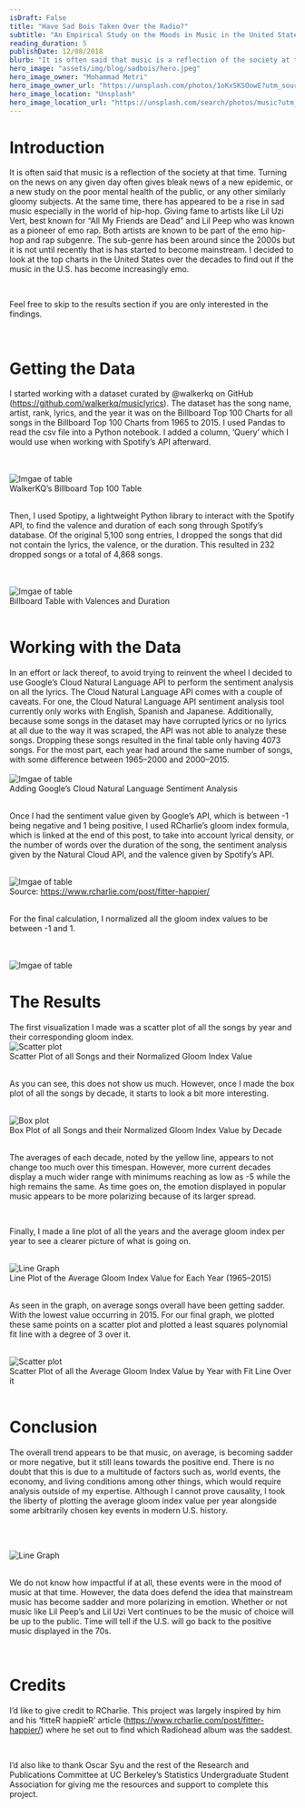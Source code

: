 ```yaml
---
isDraft: False
title: "Have Sad Bois Taken Over the Radio?"
subtitle: "An Empirical Study on the Moods in Music in the United States"
reading_duration: 5
publishDate: 12/08/2018
blurb: "It is often said that music is a reflection of the society at that time. Turning on the news on any given day often gives bleak news of a new epidemic, or a new study on the poor mental health of the…"
hero_image: "assets/img/blog/sadbois/hero.jpeg"
hero_image_owner: "Mohammad Metri"
hero_image_owner_url: "https://unsplash.com/photos/1oKxSKSOowE?utm_source=unsplash&utm_medium=referral&utm_content=creditCopyText"
hero_image_location: "Unsplash"
hero_image_location_url: "https://unsplash.com/search/photos/music?utm_source=unsplash&utm_medium=referral&utm_content=creditCopyText"
---
```

<h1 class="text-2xl pt-5 font-black">Introduction</h1>

It is often said that music is a reflection of the society at that time. Turning on the news on any given day often gives bleak news of a new epidemic, or a new study on the poor mental health of the public, or any other similarly gloomy subjects. At the same time, there has appeared to be a rise in sad music especially in the world of hip-hop. Giving fame to artists like Lil Uzi Vert, best known for “All My Friends are Dead” and Lil Peep who was known as a pioneer of emo rap. Both artists are known to be part of the emo hip-hop and rap subgenre. The sub-genre has been around since the 2000s but it is not until recently that is has started to become mainstream. I decided to look at the top charts in the United States over the decades to find out if the music in the U.S. has become increasingly emo.

<br>

Feel free to skip to the results section if you are only interested in the findings.

<br>

<h1 class="text-2xl pt-5 font-black">Getting the Data</h1>

I started working with a dataset curated by @walkerkq on GitHub (<a href="https://github.com/walkerkq/musiclyrics" target="_blank" class="underline">https://github.com/walkerkq/musiclyrics</a>). The dataset has the song name, artist, rank, lyrics, and the year it was on the Billboard Top 100 Charts for all songs in the Billboard Top 100 Charts from 1965 to 2015. I used Pandas to read the csv file into a Python notebook. I added a column, ‘Query’ which I would use when working with Spotify’s API afterward.

<br>

<script src="https://gist.github.com/SoyCarlos/8baedaa5465f1accce526554344ffb3f.js"></script> 

<br>

<div class="justify-center flex"><img src="/assets/img/blog/sadbois/table.png" alt="Imgae of table" class=""></div>
<div class="text-center">WalkerKQ’s Billboard Top 100 Table</div>

<br>

Then, I used Spotipy, a lightweight Python library to interact with the Spotify API, to find the valence and duration of each song through Spotify’s database. Of the original 5,100 song entries, I dropped the songs that did not contain the lyrics, the valence, or the duration. This resulted in 232 dropped songs or a total of 4,868 songs.

<br>

<script src="https://gist.github.com/SoyCarlos/1901dbfbca2df6e5b5d602935ff95b2e.js"></script>

<br>

<div class="justify-center flex"><img src="/assets/img/blog/sadbois/table2.png" alt="Imgae of table" class=""></div>
<div class="text-center">Billboard Table with Valences and Duration</div>

<br>

<h1 class="text-2xl pt-5 font-black">Working with the Data</h1>
In an effort or lack thereof, to avoid trying to reinvent the wheel I decided to use Google’s Cloud Natural Language API to perform the sentiment analysis on all the lyrics. The Cloud Natural Language API comes with a couple of caveats. For one, the Cloud Natural Language API sentiment analysis tool currently only works with English, Spanish and Japanese. Additionally, because some songs in the dataset may have corrupted lyrics or no lyrics at all due to the way it was scraped, the API was not able to analyze these songs. Dropping these songs resulted in the final table only having 4073 songs. For the most part, each year had around the same number of songs, with some difference between 1965–2000 and 2000–2015.

<br>

<script src="https://gist.github.com/SoyCarlos/de4037ec5fc74de902af8d9a1835970e.js"></script>

<br>

<div class="justify-center flex"><img src="/assets/img/blog/sadbois/table3.png" alt="Imgae of table" class=""></div>
<div class="text-center">Adding Google’s Cloud Natural Language Sentiment Analysis</div>

<br>

Once I had the sentiment value given by Google’s API, which is between -1 being negative and 1 being positive, I used RCharlie’s gloom index formula, which is linked at the end of this post, to take into account lyrical density, or the number of words over the duration of the song, the sentiment analysis given by the Natural Cloud API, and the valence given by Spotify’s API.

<br>

<div class="justify-center flex"><img src="/assets/img/blog/sadbois/gloom_index.png" alt="Imgae of table" class=""></div>
<div class="text-center">Source: <a href="https://www.rcharlie.com/post/fitter-happier/" target="_blank" class="underline">https://www.rcharlie.com/post/fitter-happier/</a></div>


<br>

For the final calculation, I normalized all the gloom index values to be between -1 and 1.

<br>

<script src="https://gist.github.com/SoyCarlos/b9de9f5beccf06228f28b52abfd06b48.js"></script>

<br>

<div class="justify-center flex"><img src="/assets/img/blog/sadbois/table4.png" alt="Imgae of table" class=""></div>

<h1 class="text-2xl pt-5 font-black">The Results</h1>
The first visualization I made was a scatter plot of all the songs by year and their corresponding gloom index.

<br>

<div class="justify-center flex"><img src="/assets/img/blog/sadbois/scatter_plot.png" alt="Scatter plot" class=""></div>
<div class="text-center">Scatter Plot of all Songs and their Normalized Gloom Index Value</div>

<br>

As you can see, this does not show us much. However, once I made the box plot of all the songs by decade, it starts to look a bit more interesting.

<br>

<div class="justify-center flex"><img src="/assets/img/blog/sadbois/box_plot.png" alt="Box plot" class=""></div>
<div class="text-center">Box Plot of all Songs and their Normalized Gloom Index Value by Decade</div>

<br>

The averages of each decade, noted by the yellow line, appears to not change too much over this timespan. However, more current decades display a much wider range with minimums reaching as low as -5 while the high remains the same. As time goes on, the emotion displayed in popular music appears to be more polarizing because of its larger spread.

<br>

Finally, I made a line plot of all the years and the average gloom index per year to see a clearer picture of what is going on.

<br>

<div class="justify-center flex"><img src="/assets/img/blog/sadbois/line_graph.png" alt="Line Graph" class=""></div>
<div class="text-center">Line Plot of the Average Gloom Index Value for Each Year (1965–2015)</div>

<br>

As seen in the graph, on average songs overall have been getting sadder. With the lowest value occurring in 2015. For our final graph, we plotted these same points on a scatter plot and plotted a least squares polynomial fit line with a degree of 3 over it.

<br>

<div class="justify-center flex"><img src="/assets/img/blog/sadbois/scatter_plot2.png" alt="Scatter plot" class=""></div>
<div class="text-center">Scatter Plot of all the Average Gloom Index Value by Year with Fit Line Over it</div>


<br>

<h1 class="text-2xl pt-5 font-black">Conclusion</h1>

The overall trend appears to be that music, on average, is becoming sadder or more negative, but it still leans towards the positive end. There is no doubt that this is due to a multitude of factors such as, world events, the economy, and living conditions among other things, which would require analysis outside of my expertise. Although I cannot prove causality, I took the liberty of plotting the average gloom index value per year alongside some arbitrarily chosen key events in modern U.S. history.

<br><br>

<div class="justify-center flex"><img src="/assets/img/blog/sadbois/line_graph2.png" alt="Line Graph" class=""></div>

<br>

We do not know how impactful if at all, these events were in the mood of music at that time. However, the data does defend the idea that mainstream music has become sadder and more polarizing in emotion. Whether or not music like Lil Peep’s and Lil Uzi Vert continues to be the music of choice will be up to the public. Time will tell if the U.S. will go back to the positive music displayed in the 70s.

<br>

<h1 class="text-2xl pt-5 font-black">Credits</h1>

I’d like to give credit to RCharlie. This project was largely inspired by him and his ‘fitteR happieR’ article (<a href="https://www.rcharlie.com/post/fitter-happier/" target="_blank" class="underline">https://www.rcharlie.com/post/fitter-happier/</a>) where he set out to find which Radiohead album was the saddest.

<br>

I’d also like to thank Oscar Syu and the rest of the Research and Publications Committee at UC Berkeley’s Statistics Undergraduate Student Association for giving me the resources and support to complete this project.